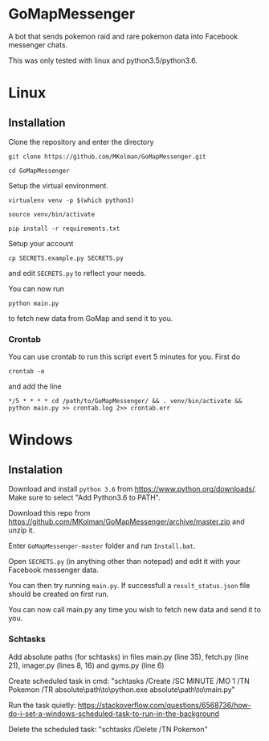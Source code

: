 # GoMapMessenger
A bot that sends pokemon raid and rare pokemon data into Facebook messenger chats.

This was only tested with linux and python3.5/python3.6.

# Linux
## Installation
Clone the repository and enter the directory

`git clone https://github.com/MKolman/GoMapMessenger.git`

`cd GoMapMessenger`

Setup the virtual environment.

`virtualenv venv -p $(which python3)`

`source venv/bin/activate`

`pip install -r requirements.txt`

Setup your account

`cp SECRETS.example.py SECRETS.py`

and edit `SECRETS.py` to reflect your needs.

You can now run

`python main.py`

to fetch new data from GoMap and send it to you.

### Crontab
You can use crontab to run this script evert 5 minutes for you. First do

`crontab -e`

and add the line

`*/5 * * * * cd /path/to/GoMapMessenger/ && . venv/bin/activate && python main.py >> crontab.log 2>> crontab.err`



# Windows

## Instalation
Download and install `python 3.6` from https://www.python.org/downloads/. Make sure to
select "Add Python3.6 to PATH".

Download this repo from https://github.com/MKolman/GoMapMessenger/archive/master.zip and unzip it.

Enter `GoMapMessenger-master` folder and run `Install.bat`.

Open `SECRETS.py` (in anything other than notepad) and edit it with your
Facebook messenger data.

You can then try running `main.py`. If successfull a `result_status.json` file
should be created on first run.

You can now call main.py any time you wish to fetch new data and send it to you.

### Schtasks

Add absolute paths (for schtasks) in files main.py (line 35), fetch.py (line
21), imager.py (lines 8, 16) and gyms.py (line 6)

Create scheduled task in cmd: "schtasks /Create /SC MINUTE /MO 1 /TN Pokemon /TR
absolute\path\to\python.exe absolute\path\to\main.py"

Run the task quietly:
https://stackoverflow.com/questions/6568736/how-do-i-set-a-windows-scheduled-task-to-run-in-the-background

Delete the scheduled task: "schtasks /Delete /TN Pokemon"
